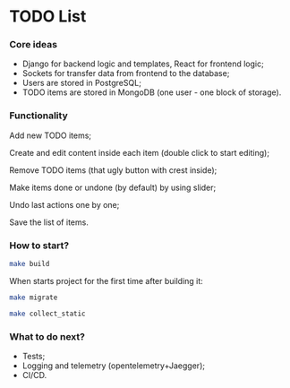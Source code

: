 # TODO List

### Core ideas

* Django for backend logic and templates, React for frontend logic;
* Sockets for transfer data from frontend to the database;
* Users are stored in PostgreSQL;
* TODO items are stored in MongoDB (one user - one block of storage).

### Functionality

Add new TODO items;

Create and edit content inside each item (double click to start editing);

Remove TODO items (that ugly button with crest inside);

Make items done or undone (by default) by using slider;

Undo last actions one by one;

Save the list of items.

### How to start?

```bash 
make build
```

When starts project for the first time after building it: 
```bash 
make migrate
```

```bash 
make collect_static
```

### What to do next?

* Tests;
* Logging and telemetry (opentelemetry+Jaegger);
* CI/CD.
